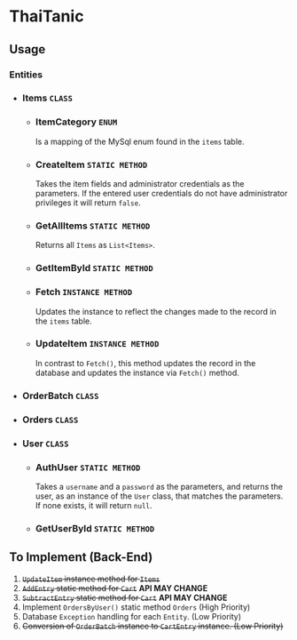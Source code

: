 # ThaiTanic

## Usage

### Entities
- ### Items `CLASS`
  - ### ItemCategory `ENUM` <br>
    Is a mapping of the MySql enum found in the `items` table.
  - ### CreateItem `STATIC METHOD` <br>
    Takes the item fields and administrator credentials as the parameters. If the entered user credentials do not have administrator privileges it will return `false`.
  - ### GetAllItems `STATIC METHOD` <br>
    Returns all `Items` as `List<Items>`.
  - ### GetItemById `STATIC METHOD` <br>
  - ### Fetch `INSTANCE METHOD` <br>
    Updates the instance to reflect the changes made to the record in the `items` table.
  - ### UpdateItem `INSTANCE METHOD` <br>
    In contrast to `Fetch()`, this method updates the record in the database and updates the instance via `Fetch()` method.

- ### OrderBatch `CLASS`
- ### Orders `CLASS`
- ### User `CLASS`
  - ### AuthUser `STATIC METHOD` <br>
    Takes a `username` and a `password` as the parameters, and returns the user, as an instance of the `User` class, that matches the parameters. If none exists, it will return `null`.
  - ### GetUserById `STATIC METHOD` <br>

## To Implement (Back-End)
 1. ~~`UpdateItem` instance method for `Items`~~
 2. ~~`AddEntry` static method for `Cart`~~ **API MAY CHANGE**
 3. ~~`SubtractEntry` static method for `Cart`~~ **API MAY CHANGE**
 4. Implement `OrdersByUser()` static method `Orders` (High Priority)
 5. Database `Exception` handling for each `Entity`. (Low Priority)
 6. ~~Conversion of `OrderBatch` instance to `CartEntry` instance. (Low Priority)~~